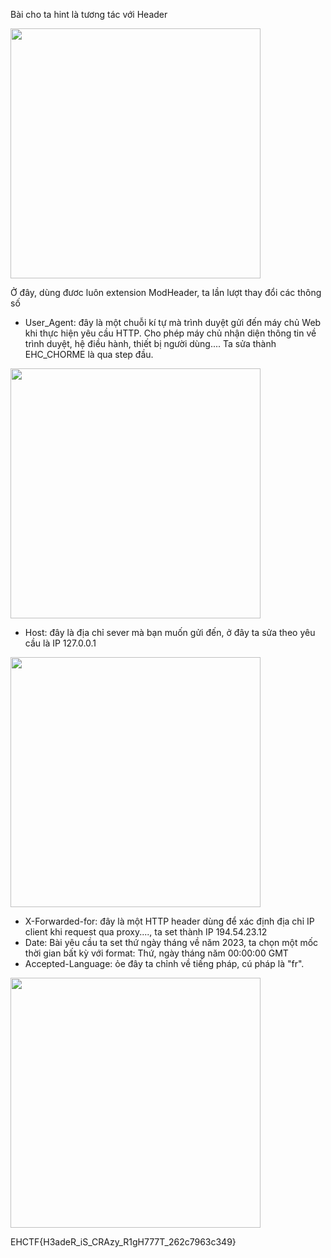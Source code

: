 Bài cho ta hint là tương tác với Header

<img src="https://github.com/user-attachments/assets/dffff1ae-6c9b-4b7d-8bf1-08dad259703b" width="400">

Ở đây, dùng đươc luôn extension ModHeader, ta lần lượt thay đổi các thông số 
  - User_Agent: đây là một chuỗi kí tự mà trình duyệt gửi đến máy chủ Web khi thực hiện yêu cầu HTTP. Cho phép máy chủ nhận diện thông tin về trình duyệt, hệ điều hành, thiết bị người dùng.... Ta sửa thành EHC_CHORME là qua step đầu.

<img src="https://github.com/user-attachments/assets/21b2d5cd-8e95-4e65-ba52-e28552d08807" width="400">

  - Host: đây là địa chỉ sever mà bạn muốn gửi đến, ở đây ta sửa theo yêu cầu là IP 127.0.0.1

<img src="https://github.com/user-attachments/assets/6418d6c7-f4c6-46a1-804c-d369746c3cd5" width="400">

  - X-Forwarded-for: đây là một HTTP header dùng để xác định địa chỉ IP client khi request qua proxy...., ta set thành IP 194.54.23.12
  - Date: Bài yêu cầu ta set thứ ngày tháng về năm 2023, ta chọn một mốc thời gian bất kỳ với format:  Thứ, ngày tháng năm 00:00:00 GMT
  - Accepted-Language: ỏe đây ta chỉnh về tiếng pháp, cú pháp là "fr".

<img src="https://github.com/user-attachments/assets/dd0ec7e7-3d9d-4a5b-9c7d-9f57328f99d3" width="400">
  
EHCTF{H3adeR_iS_CRAzy_R1gH777T_262c7963c349}
